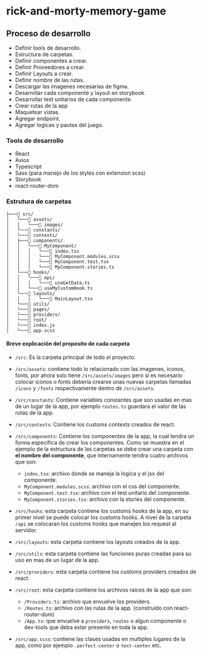# rick-and-morty-memory-game

## Proceso de desarrollo

- Definir tools de desarrollo.
- Estructura de carpetas.
- Definir componentes a crear.
- Definir Proveedores a crear.
- Definir Layouts a crear.
- Definir nombre de las rutas.
- Descargar las imagenes necesarias de figma.
- Desarrollar cada componente y layout en storybook.
- Desarrollar test unitarios de cada componente.
- Crear rutas de la app
- Maquetear vistas.
- Agregar endpoint.
- Agregar logicas y pautas del juego.

### Tools de desarrollo

- React
- Axios
- Typescript
- Sass (para manejo de los styles con extension scss)
- Storybook
- react-router-dom

### Estrutura de carpetas

```
├───📁 src/
│   └───📁 assets/
│   │   └───📁 images/
│   └───📁 constants/
│   └───📁 contexts/
│   ├───📁 components/
│   │   └───📁 MyComponent/
│   │   │   └───📄 index.tsx
│   │   │   └───📄 MyComponent.modules.scss
│   │   │   └───📄 MyComponent.test.tsx
│   │   │   └───📄 MyComponent.stories.ts
│   └───📁 hooks/
│   │   └───📁 api/
│   │   │   └───📄 useGetData.ts
│   │   └───📄 useMyCustomHook.ts
│   └───📁 layouts/
│   │   │   └───📄 MainLayout.tsx
│   └───📁 utils/
│   └───📁 pages/
│   └───📁 providers/
│   └───📁 root/
│   └───📄 index.js
│   └───📄 app.scss
```

#### Breve explicación del proposito de cada carpeta

- `/src`:
  Es la carpeta principal de todo el proyecto.
- `/src/assets`:
  contiene todo lo relacionado con las imagenes, iconos, fonts, por ahora solo tiene `/src/assets/images` pero si es necesario colocar iconos o fonts deberia crearse unas nuevas carpetas llamadas `/icons` y `/fonts` respectivamente dentro de `/src/assets`.

- `/src/constants`:
  Contiene variables constantes que son usadas en mas de un lugar de la app, por ejemplo `routes.ts` guardara el valor de las rutas de la app.

- `/src/contexts`:
  Contiene los customs contexts creados de react.
- `/src/components`:
  Contiene los componentes de la app, la cual tendra un forma especifica de crear los componentes. Como se muestra en el ejemplo de la estructura de las carpetas se debe crear una carpeta con **el nombre del componente**, que internamente tendra cuatro archivos que son:

  - `index.tsx`: archivo donde se maneja la logica y el jsx del componente.
  - `MyComponent.modules.scss`: archivo con el css del componente.
  - `MyComponent.test.tsx`: archivo con el test unitario del componente.
  - `MyComponent.stories.tsx`: archivo con la stories del componente.

- `/src/hooks`: esta carpeta contiene los customs hooks de la app, en su primer nivel se puede colocar los customs hooks. A nivel de la carpeta `/api` se colocaran los customs hooks que manejen los request al servidor.

- `/src/layouts`: esta carpeta contiene los layouts creados de la app.

- `/src/utils`: esta carpeta contiene las funciones puras creadas para su uso en mas de un lugar de la app.

- `/src/providers`: esta carpeta contiene los customs providers creados de react.

- `/src/root`: esta carpeta contiene los archivos raices de la app que son:

  - `/Providers.ts`: archivo que envuelve los providers.
  - `/Routes.ts`: archivo con las rutas de la app. (construido con react-router-dom)
  - `/App.ts`: que envuelve a `providers`, `routes` o algun componente o dev-tools que deba estar presente en toda la app.

- `/src/app.scss`: contiene las clases usadas en multiples lugares de la app, como por ejemplo `.perfect-center` o `text-center` etc.
